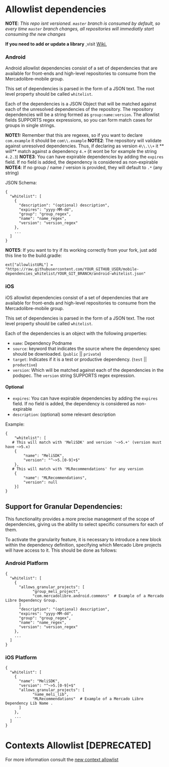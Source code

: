 # Allowlist dependencies

**NOTE**: _This repo isnt versioned. `master` branch is consumed by default, so every time `master` branch changes, all
repositories will immediatly start consuming the new changes_

**If you need to add or update a library**
,visit [Wiki.](https://sites.google.com/mercadolibre.com/mobile/arquitectura/allowlist)

### Android

Android allowlist dependencies consist of a set of dependencies that are available for front-ends and high-level
repositories to consume from the Mercadolibre-mobile group.

This set of dependencies is parsed in the form of a JSON text. The root level property should be called `whitelist`.

Each of the dependencies is a JSON Object that will be matched against each of the unresolved dependencies of the
repository. The repository dependencies will be a string formed as `group:name:version`. The allowlist fields SUPPORTS
regex expressions, so you can form match cases for groups in single strings.

**NOTE1:** Remember that this are regexes, so if you want to declare `com.example` it should be `com\\.example`
**NOTE2**: The repository will validate against unresolved dependencies. Thus, if declaring as version `4\\.\\+` it **
will** match against a dependency `4.+` (it wont be for example the string `4.2.3`)
**NOTE3**: You can have expirable dependencies by adding the `expires` field. If no field is added, the dependency is
considered as non-expirable
**NOTE4**: If no group / name / version is provided, they will default to `.*` (any string)

JSON Schema:

```
{
  "whitelist": [
    {
      "description": "(optional) description",
      "expires": "yyyy-MM-dd",
      "group": "group_regex",
      "name": "name_regex",
      "version": "version_regex"
    },
    ...
  ]
}
```

**NOTE5**: If you want to try if its working correctly from your fork, just add this line to the build.gradle:

```
ext["allowlistURL"] = "https://raw.githubusercontent.com/YOUR_GITHUB_USER/mobile-dependencies_whitelist/YOUR_GIT_BRANCH/android-whitelist.json"
```

### iOS

iOS allowlist dependencies consist of a set of dependencies that are available for front-ends and high-level
repositories to consume from the Mercadolibre-mobile group.

This set of dependencies is parsed in the form of a JSON text. The root level property should be called `whitelist`.

Each of the dependencies is an object with the following properties:

- `name`: Dependency Podname
- `source`: keyword that indicates the source where the dependency spec should be downloaded. (`public` || `private`)
- `target`: Indicates if it is a test or productive dependency. (`test` || `productive`)
- `version`: Which will be matched against each of the dependencies in the podspec. The `version` string SUPPORTS regex
  expression.

#### Optional

- `expires`: You can have expirable dependencies by adding the `expires` field. If no field is added, the dependency is
  considered as non-expirable
- `description`: (optional) some relevant description

Example:

```
{
	"whitelist": [
   # This will match with 'MeliSDK' and version '~>5.+' (version must have ~>5.x)
    {
		"name": "MeliSDK",
		"version": "^~>5.[0-9]+$"
	}, 
   # This will match with 'MLRecommendations' for any version
    {
		"name": "MLRecommendations",
		"version": null
	}]
}
```

## Support for Granular Dependencies:

This functionality provides a more precise management of the scope of dependencies, giving us the ability to select specific consumers for each of them.

To activate the granularity feature, it is necessary to introduce a new block within the dependency definition, specifying which Mercado Libre projects will have access to it. This should be done as follows:


### Android Platform
```
{
  "whitelist": [
    {
      "allows_granular_projects": [ 
            "group_meli_project",
            "com.mercadolibre.android.commons"  # Example of a Mercado Libre Dependency Group.
      ]
      "description": "(optional) description",
      "expires": "yyyy-MM-dd",
      "group": "group_regex",
      "name": "name_regex",
      "version": "version_regex"
    },
    ...
  ]
}
```

### iOS Platform
```
{
  "whitelist": [
    {
      "name": "MeliSDK",
      "version": "^~>5.[0-9]+$"
      "allows_granular_projects": [ 
            "name_meli_lib",
            "MLRecommendations"  # Example of a Mercado Libre Dependency Lib Name .
      ]
    },
    ...
  ]
}
```



# Contexts Allowlist [DEPRECATED]

For more information consult
the [new context allowlist](https://furydocs.io/mobile-apps/v1.5.2/guide/#/lang-en/metrics/02_crash-rate?id=contexts)
